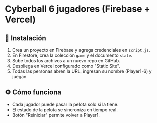 # Cyberball 6 jugadores (Firebase + Vercel)

## 🚀 Instalación

1. Crea un proyecto en Firebase y agrega credenciales en `script.js`.
2. En Firestore, crea la colección `game` y el documento `state`.
3. Sube todos los archivos a un nuevo repo en GitHub.
4. Despliega en Vercel configurado como "Static Site".
5. Todas las personas abren la URL, ingresan su nombre (Player1-6) y juegan.

## ⚙️ Cómo funciona

- Cada jugador puede pasar la pelota solo si la tiene.
- El estado de la pelota se sincroniza en tiempo real.
- Botón "Reiniciar" permite volver a Player1.
